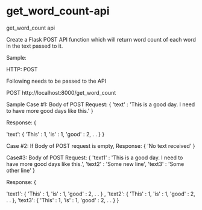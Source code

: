 # get_word_count-api
get_word_count api


Create a Flask POST API function which will return word count of each word in the text passed to it.

Sample:

HTTP: POST 

Following needs to be passed to the API

POST http://localhost:8000/get_word_count

Sample
Case #1:
Body of POST Request:
{
     'text' : 'This is a good day. I need to have more good days like this.'
}

Response:
{

'text': {
    'This' : 1,
    'is' : 1,
    'good' : 2,
    .
    . }
}

Case #2:
If Body of POST request is empty, Response:
{
'No text received'
}

Case#3:
Body of POST Request:
{
     'text1' : 'This is a good day. I need to have more good days like this.',
     'text2' : 'Some new line',
    'text3' : 'Some other line'
}

Response:
{

'text1': {
    'This' : 1,
    'is' : 1,
    'good' : 2,
    .
    . } ,
'text2': {
    'This' : 1,
    'is' : 1,
    'good' : 2,
    .
    . },
'text3': {
    'This' : 1,
    'is' : 1,
    'good' : 2,
    .
    . }
}


